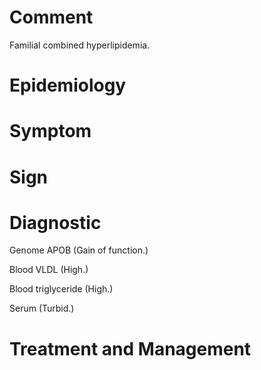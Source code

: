 # Comment

Familial combined hyperlipidemia.

# Epidemiology

# Symptom

# Sign

# Diagnostic

Genome APOB
(Gain of function.)

Blood VLDL
(High.)

Blood triglyceride
(High.)

Serum
(Turbid.)

# Treatment and Management
